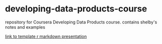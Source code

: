 # developing-data-products-course
repository for Coursera Developing Data Products course. contains shelby's notes and examples

[link to template r markdown presentation]()
